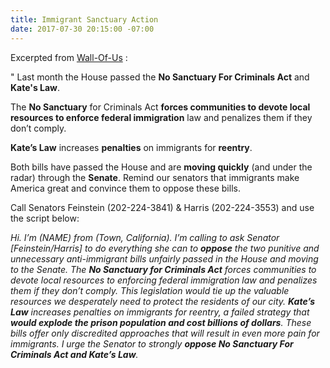 ```yaml
---
title: Immigrant Sanctuary Action
date: 2017-07-30 20:15:00 -07:00
---
```


Excerpted from [Wall-Of-Us](http:/https://www.wallofus.org/) :

"  Last month the House passed the **No Sanctuary For Criminals Act** and **Kate's Law**. 

The **No Sanctuary** for Criminals Act **forces communities to devote local resources to enforce federal immigration** law and penalizes them if they don’t comply. 

**Kate’s Law** increases **penalties** on immigrants for **reentry**.

Both bills have passed the House and are **moving quickly** (and under the radar) through the **Senate**. Remind our senators that immigrants make America great and convince them to oppose these bills.

Call Senators Feinstein (202-224-3841) & Harris (202-224-3553) and use the script below:

*Hi. I’m (NAME) from (Town, California). I’m calling to ask Senator [Feinstein/Harris] to do everything she can to **oppose** the two punitive and unnecessary anti-immigrant bills unfairly passed in the House and moving to the Senate. The **No Sanctuary for Criminals Act** forces communities to devote local resources to enforcing federal immigration law and penalizes them if they don’t comply. This legislation would tie up the valuable resources we desperately need to protect the residents of our city. **Kate’s Law** increases penalties on immigrants for reentry, a failed strategy that **would explode the prison population and cost billions of dollars**. These bills offer only discredited approaches that will result in even more pain for immigrants. I urge the Senator to strongly **oppose No Sanctuary For Criminals Act and Kate’s Law**.*